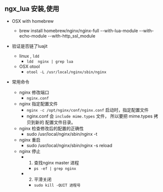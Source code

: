 ## ngx_lua 安装,使用

 - OSX with homebrew 
 	- brew install homebrew/nginx/nginx-full --with-lua-module --with-echo-module --with-http_ssl_module

 - 验证是否链了luajit
 	- linux , `ldd`
 		- `ldd  nginx | grep lua`
 	- OSX otool
 		- `otool -L /usr/local/nginx/sbin/nginx`

 - 常用命令
 	- nginx 修改端口
 		- `nginx.conf`
 	- nginx 指定配置文件
 		- `nginx -c /opt/nginx/conf/nginx.conf` 启动时，指定配置文件	
 		- nginx.conf 会 `include mime.types` 文件， 所以要把 mime.types 拷贝到新的 配置文件目录。
 	- nginx 检查修改后的配置的正确性
 		- sudo /usr/local/nginx/sbin/nginx -t
 	- nginx 重启
		- sudo /usr/local/nginx/sbin/nginx -s reload
	- nginx 停止
		- 1. 查找nginx master 进程
			- `ps -ef | grep nginx`
		- 2. 平滑关闭 
			- `sudo kill -QUIT 进程号`		 	